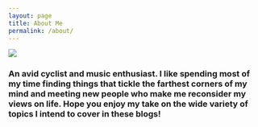 ```yaml
---
layout: page
title: About Me
permalink: /about/
---
```


![]({{site.baseurl}}/images/profile_new.png) 

### An avid cyclist and music enthusiast. I like spending most of my time finding things that tickle the farthest corners of my mind and meeting new people who make me reconsider my views on life. Hope you enjoy my take on the wide variety of topics I intend to cover in these blogs!  

